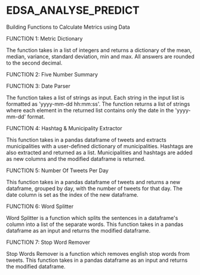 # EDSA_ANALYSE_PREDICT
Building Functions to Calculate Metrics using Data

FUNCTION 1: Metric Dictionary

The function takes in a list of integers and returns a dictionary of the mean, median, variance, standard deviation, min and max. All answers are rounded to the second decimal.

FUNCTION 2: Five Number Summary

FUNCTION 3: Date Parser

The function takes a list of strings as input.
Each string in the input list is formatted as 'yyyy-mm-dd hh:mm:ss'.
The function returns a list of strings where each element in the returned list contains only the date in the 'yyyy-mm-dd' format.

FUNCTION 4: Hashtag & Municipality Extractor

This function takes in a pandas dataframe of tweets and
extracts municipalities with a user-defined dictionary of municipalities.
Hashtags are also extracted and returned as a list.
Municipalities and hashtags are added as new columns and
the modified dataframe is returned.

FUNCTION 5: Number Of Tweets Per Day

This function takes in a pandas dataframe of tweets and
returns a new dataframe, grouped by day, with the number of tweets
for that day. The date column is set as the index of the new dataframe.

FUNCTION 6: Word Splitter

Word Splitter is a function which splits the sentences
in a dataframe's column into a list of the separate words.
This function takes in a pandas dataframe as an input and
returns the modified dataframe.

FUNCTION 7: Stop Word Remover

Stop Words Remover is a function which removes english stop words from tweets.
This function takes in a pandas dataframe as an input and
returns the modified dataframe.
